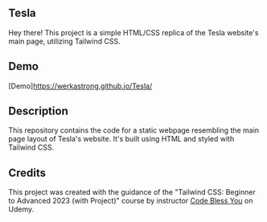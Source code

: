 ## Tesla
Hey there! 
This project is a simple HTML/CSS replica of the Tesla website's main page, utilizing Tailwind CSS.

## Demo
[Demo]https://werkastrong.github.io/Tesla/

## Description

This repository contains the code for a static webpage resembling the main page layout of Tesla's website. It's built using HTML and styled with Tailwind CSS.

## Credits

This project was created with the guidance of the "Tailwind CSS: Beginner to Advanced 2023 (with Project)" course by instructor
[Code Bless You](https://www.udemy.com/course/complete-tailwind-css-beginner-to-advanced-with-project/) on Udemy.

